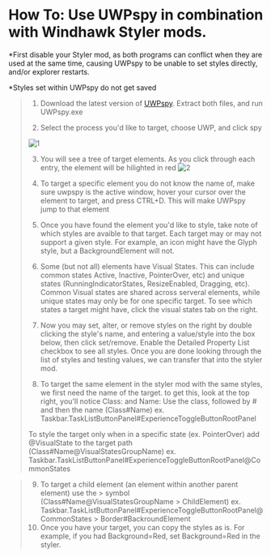 # How To: Use UWPspy in combination with Windhawk Styler mods.
*First disable your Styler mod, as both programs can conflict when they are used at the same time, causing UWPspy to be unable to set styles directly, and/or explorer restarts.

*Styles set within UWPspy do not get saved

> 1. Download the latest version of [UWPspy](https://ramensoftware.com/downloads/uwpspy.zip). Extract both files, and run UWPspy.exe
>
> 2. Select the process you'd like to target, choose UWP, and click spy
> 
> ![1](https://github.com/user-attachments/assets/f78896e4-2fa0-49a8-b63b-bd08cec2bb42)
>
> 3. You will see a tree of target elements. As you click through each entry, the element will be hilighted in red
> ![2](https://github.com/user-attachments/assets/8b88a3be-b25a-46ff-83db-edb755b87aec)
>
> 4. To target a specific element you do not know the name of, make sure uwpspy is the active window, hover your cursor over the element to target, and press CTRL+D. This will make UWPspy jump to that element
>
> 5. Once you have found the element you'd like to style, take note of which styles are avaible to that target. Each target may or may not support a given style. For example, an icon might have the Glyph style, but a BackgroundElement will not.
>
> 6. Some (but not all) elements have Visual States. This can include common states Active, Inactive, PointerOver, etc) and unique states (RunningIndicatorStates, ResizeEnabled, Dragging, etc). Common Visual states are shared across serveral elements, while unique states may only be for one specific target. To see which states a target might have, click the visual states tab on the right.  
>
> 7. Now you may set, alter, or remove styles on the right by double clicking the style's name, and entering a value/style into the box below, then click set/remove. Enable the Detailed Property List checkbox to see all styles. Once you are done looking through the list of styles and testing values, we can transfer that into the styler mod. 
>
> 8. To target the same element in the styler mod with the same styles, we first need the name of the target. to get this, look at the top right, you'll notice Class: and Name:
> Use the class, followed by # and then the name (Class#Name)
> ex.
> Taskbar.TaskListButtonPanel#ExperienceToggleButtonRootPanel
>
> To style the target only when in a specific state (ex. PointerOver) add @VisualState to the target path (Class#Name@VisualStatesGroupName)
> ex.
> Taskbar.TaskListButtonPanel#ExperienceToggleButtonRootPanel@CommonStates

> 9. To target a child element (an element within another parent element) use the > symbol (Class#Name@VisualStatesGroupName > ChildElement)
> ex.
> Taskbar.TaskListButtonPanel#ExperienceToggleButtonRootPanel@CommonStates > Border#BackroundElement
> 10. Once you have your target, you can copy the styles as is. For example, if you had Background=Red, set Background=Red in the styler. 
